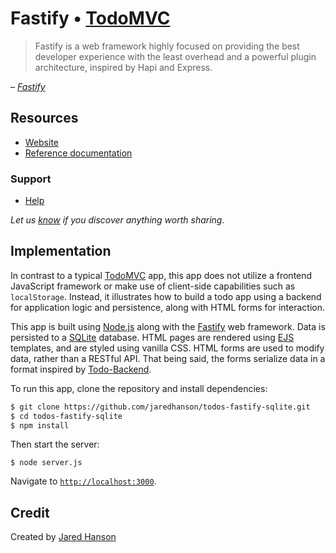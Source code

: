 # Fastify • [TodoMVC](http://todomvc.com)

> Fastify is a web framework highly focused on providing the best developer experience with the least overhead and a powerful plugin architecture, inspired by Hapi and Express.

&ndash; _[Fastify](https://www.fastify.io/)_

## Resources

- [Website](https://www.fastify.io/)
- [Reference documentation](https://www.fastify.io/docs/latest/Reference/)

### Support

- [Help](https://github.com/fastify/help)

*Let us [know](https://github.com/jaredhanson/todos-fastify-sqlite/issues) if you discover anything worth sharing.*


## Implementation

In contrast to a typical [TodoMVC](https://todomvc.com) app, this app does not
utilize a frontend JavaScript framework or make use of client-side capabilities
such as `localStorage`.  Instead, it illustrates how to build a todo app using
a backend for application logic and persistence, along with HTML forms for
interaction.

This app is built using [Node.js](https://nodejs.org/) along with the [Fastify](https://www.fastify.io/)
web framework.  Data is persisted to a [SQLite](https://www.sqlite.org/)
database.  HTML pages are rendered using [EJS](https://ejs.co/) templates, and
are styled using vanilla CSS.  HTML forms are used to modify data, rather than a
RESTful API.  That being said, the forms serialize data in a format inspired by
[Todo-Backend](https://todobackend.com/).

To run this app, clone the repository and install dependencies:

```bash
$ git clone https://github.com/jaredhanson/todos-fastify-sqlite.git
$ cd todos-fastify-sqlite
$ npm install
```

Then start the server:

```
$ node server.js
```

Navigate to [`http://localhost:3000`](http://localhost:3000).

## Credit

Created by [Jared Hanson](https://www.jaredhanson.me/)
